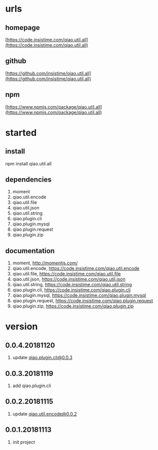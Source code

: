 # urls
## homepage
[https://code.insistime.com/qiao.util.all](https://code.insistime.com/qiao.util.all)

## github
[https://github.com/insistime/qiao.util.all](https://github.com/insistime/qiao.util.all)

## npm
[https://www.npmjs.com/package/qiao.util.all](https://www.npmjs.com/package/qiao.util.all)

# started
## install
npm install qiao.util.all

## dependencies
1. moment
2. qiao.util.encode
3. qiao.util.file
4. qiao.util.json
5. qiao.util.string
6. qiao.plugin.cli
7. qiao.plugin.mysql
8. qiao.plugin.request
9. qiao.plugin.zip

## documentation
1. moment, http://momentjs.com/
2. qiao.util.encode, https://code.insistime.com/qiao.util.encode
3. qiao.util.file, https://code.insistime.com/qiao.util.file
4. qiao.util.json, https://code.insistime.com/qiao.util.json
5. qiao.util.string, https://code.insistime.com/qiao.util.string
6. qiao.plugin.cli, https://code.insistime.com/qiao.plugin.cli
7. qiao.plugin.mysql, https://code.insistime.com/qiao.plugin.mysql
8. qiao.plugin.request, https://code.insistime.com/qiao.plugin.request
9. qiao.plugin.zip, https://code.insistime.com/qiao.plugin.zip

# version
## 0.0.4.20181120
1. update qiao.plugin.cli@0.0.3

## 0.0.3.20181119
1. add qiao.plugin.cli

## 0.0.2.20181115
1. update qiao.util.encode@0.0.2

## 0.0.1.20181113
1. init project